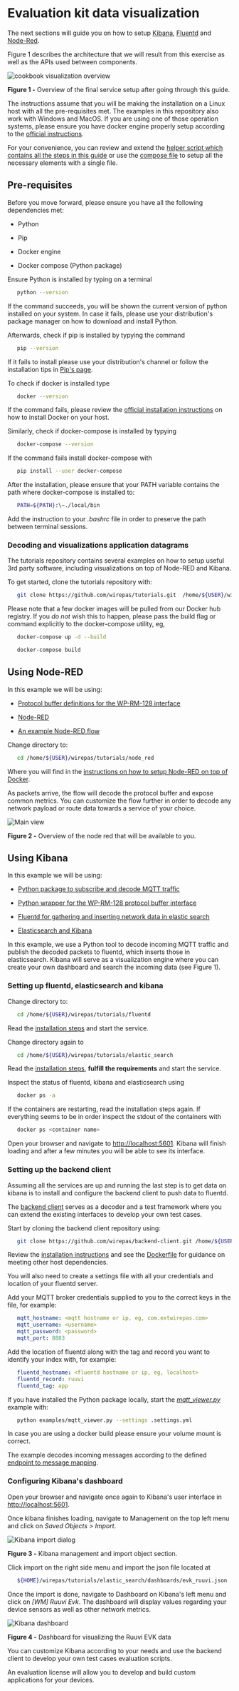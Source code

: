 # Evaluation kit data visualization

The next sections will guide you on how to setup [Kibana](https://www.elastic.co/products/kibana),
[Fluentd](https://www.fluentd.org/) and [Node-Red](https://nodered.org/).


Figure 1 describes the architecture that we will result from this exercise
as well as the APIs used between components.

![cookbook visualization overview][wm_cookbook_viz_overview]

**Figure 1 -** Overview of the final service setup after going through this guide.

The instructions assume that you will be making the installation on a Linux
host with all the pre-requisites met. The examples in this repository also
work with Windows and MacOS. If you are using one of those operation systems,
please ensure you have docker engine properly setup according to the [official
instructions](https://docs.docker.com/install/).

For your convenience, you can review and extend the [helper script which
contains all the steps in this guide](https://github.com/wirepas/tutorials/blob/master/cookbook/visualizations_helper.sh)
or use the [compose file](https://github.com/wirepas/tutorials/blob/master/cookbook/visualizations-docker-compose.yml) to setup all the necessary elements with a single file.


## Pre-requisites

Before you move forward, please ensure you have all the following dependencies met:

-   Python

-   Pip

-   Docker engine

-   Docker compose (Python package)


Ensure Python is installed by typing on a terminal

```bash
   python --version
```

If the command succeeds, you will be shown the current version of python installed on your system. In case it fails, please use
your distribution's package manager on how to download and install Python.

Afterwards, check if pip is installed by typying the command

```bash
   pip --version
```

If it fails to install please use your distribution's channel or follow the installation tips in [Pip's page](https://pip.pypa.io/en/stable/installing/).

To check if docker is installed type

```bash
   docker --version
```

If the command fails, please review the [official installation instructions](https://docs.docker.com/install/) on how to install Docker
on your host.

Similarly, check if docker-compose is installed by typying

```bash
   docker-compose --version
```

If the command fails install docker-compose with

```bash
   pip install --user docker-compose
```

After the installation, please ensure that your PATH variable contains the path where docker-compose is installed to:

```bash
   PATH=${PATH}:\~./local/bin
````

Add the instruction to your *.bashrc* file in order to preserve the path between terminal sessions.

### Decoding and visualizations application datagrams

The tutorials repository contains several examples on how to setup useful 3rd party software, including visualizations
on top of Node-RED and Kibana.

To get started, clone the tutorials repository with:

```bash
   git clone https://github.com/wirepas/tutorials.git  /home/${USER}/wirepas/tutorials
```

Please note that a few docker images will be pulled from our Docker hub
registry. If you *do not* wish this to happen, please pass the build flag
or command explicitly to the docker-compose utility, eg,

```bash
   docker-compose up -d --build
```

```bash
   docker-compose build
```

## Using Node-RED

In this example we will be using:

-   [Protocol buffer definitions for the WP-RM-128 interface](https://github.com/wirepas/backend-apis/tree/master/gateway_to_backend/protocol_buffers_files)

-   [Node-RED](https://nodered.org/)

-   [An example Node-RED flow](https://github.com/wirepas/tutorials/blob/master/node_red/wm-red-flow.json)

Change directory to:

```bash
   cd /home/${USER}/wirepas/tutorials/node_red
```

Where you will find in the [instructions on how to setup Node-RED on top of Docker](https://github.com/wirepas/tutorials/blob/master/node_red/README.md).

As packets arrive, the flow will decode the protocol buffer and expose common metrics. You can customize the flow further in order to decode any network payload or route data towards a service of your choice.

![Main view][node_red_main_view]

**Figure 2 -** Overview of the node red that will be available to you.

## Using Kibana

In this example we will be using:

-   [Python package to subscribe and decode MQTT traffic](https://github.com/wirepas/backend-client)

-   [Python wrapper for the WP-RM-128 protocol buffer interface](https://github.com/wirepas/backend-apis/tree/master/wrappers/python)

-   [Fluentd for gathering and inserting network data in elastic search](https://www.fluentd.org/)

-   [Elasticsearch and Kibana](https://www.elastic.co/)

In this example, we use a Python tool to decode incoming MQTT traffic and publish the decoded packets to fluentd, which inserts those in elasticsearch.
Kibana will serve as a visualization engine where you can create your own dashboard and search the incoming data (see Figure 1).

### Setting up fluentd, elasticsearch and kibana

Change directory to:

```bash
   cd /home/${USER}/wirepas/tutorials/fluentd
```

Read the [installation steps](https://github.com/wirepas/tutorials/tree/master/fluentd) and start the service.

Change directory again to

```bash
   cd /home/${USER}/wirepas/tutorials/elastic_search
```

Read the [installation steps](https://github.com/wirepas/tutorials/tree/master/elastic_search), **fulfill the requirements** and start the service.

Inspect the status of fluentd, kibana and elasticsearch using

```bash
   docker ps -a
```

If the containers are restarting, read the installation steps again. If
everything seems to be in order inspect the stdout of the containers with

```bash
   docker ps <container name>
```

<!-- Add gif of terminal status -->

Open your browser and navigate to [http://localhost:5601](http://localhost:5601). Kibana will finish loading and after a few minutes you will be able to see its interface.

### Setting up the backend client

Assuming all the services are up and running the last step is to get data on
kibana is to install and configure the backend client to push data to fluentd.

The [backend client](https://github.com/wirepas/backend-client) serves as a
decoder and a test framework where you can extend the existing interfaces to
develop your own test cases.

Start by cloning the backend client repository using:

```bash
   git clone https://github.com/wirepas/backend-client.git /home/${USER}/wirepas/backend-client
```

Review the [installation instructions](https://github.com/wirepas/backend-client/blob/master/README.md)
and see the [Dockerfile](https://github.com/wirepas/backend-client/blob/master/container/Dockerfile)
for guidance on meeting other host dependencies.

You will also need to create a settings file with all your credentials and location of your fluentd server.

Add your MQTT broker credentials supplied to you to the correct keys in the file, for example:

```yaml
   mqtt_hostname: <mqtt hostname or ip, eg, com.extwirepas.com>
   mqtt_username: <username>
   mqtt_password: <password>
   mqtt_port: 8883
```

Add the location of fluentd along with the tag and record you want to identify your index with, for example:

```yaml
   fluentd_hostname: <fluentd hostname or ip, eg, localhost>
   fluentd_record: ruuvi
   fluentd_tag: app
```

If you have installed the Python package locally, start the [*mqtt_viewer.py*](https://github.com/wirepas/backend-client/blob/master/examples/mqtt_viewer.py) example with:

```bash
   python examples/mqtt_viewer.py --settings .settings.yml
```

In case you are using a docker build please ensure your volume mount is correct.

The example decodes incoming messages according to the defined
[endpoint to message mapping](https://github.com/wirepas/backend-client/blob/master/wirepas_backend_client/messages/interface.py).

<!-- Add gif of terminal status -->

### Configuring Kibana's dashboard

Open your browser and navigate once again to Kibana's user interface in [http://localhost:5601](http://localhost:5601).

Once kibana finishes loading, navigate to Management on the top left menu and click on *Saved Objects > Import*.

![Kibana import dialog][kibana_import]

**Figure 3 -** Kibana management and import object section.

Click import on the right side menu and import the json file located at

```bash
   ${HOME}/wirepas/tutorials/elastic_search/dashboards/evk_ruuvi.json
```

Once the import is done, navigate to Dashboard on Kibana's left menu and click on *\[WM\] Ruuvi Evk*.
The dashboard will display values regarding your device sensors as well as other network metrics.

![Kibana dashboard][kibana_dashboard]

**Figure 4 -** Dashboard for visualizing the Ruuvi EVK data


You can customize Kibana according to your needs and use the backend client to develop your own test cases evaluation scripts.

An evaluation license will allow you to develop and build custom applications for your devices.


<!-- Figures -->
[wm_cookbook_viz_overview]:  https://github.com/wirepas/tutorials/blob/master/cookbook/img/cookbook-viz-overview.png


[kibana_dashboard]:  https://github.com/wirepas/tutorials/blob/master/elastic_search/img/kibana-dashboard.png
[kibana_discover]:  https://github.com/wirepas/tutorials/blob/master/elastic_search/img/kibana-discover.png
[kibana_import]:   https://github.com/wirepas/tutorials/blob/master/elastic_search/img/kibana-import.png

[node_red_main_view]:  https://github.com/wirepas/tutorials/blob/master/node_red/img/node-red-flow.png
